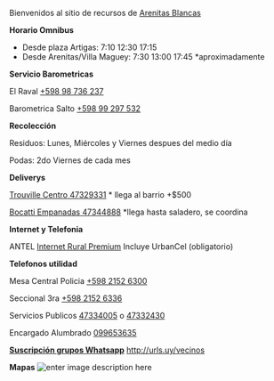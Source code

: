 Bienvenidos al sitio de recursos de [Arenitas Blancas](https://es.wikipedia.org/wiki/Arenitas_Blancas)


**Horario Omnibus**

 - Desde plaza Artigas: 7:10  12:30  17:15 
 - Desde Arenitas/Villa Maguey: 7:30  13:00  17:45 *aproximadamente 

**Servicio Barometricas**

El Raval [+598 98 736 237‬](tel://+59898736237‬)

Barometrica Salto [+598 99 297 532‬](tel://+59899297532‬)

**Recolección**

Residuos: Lunes, Miércoles y Viernes despues del medio día

Podas: 2do Viernes de cada mes

**Deliverys**

 [Trouville Centro 47329331](tel://47329331)  * llega al barrio +$500

 [Bocatti Empanadas 47344888](tel://47344888)  *llega hasta saladero, se coordina
 
**Internet y Telefonia**

ANTEL [Internet Rural Premium](https://tienda.antel.com.uy/plan/mdm:prdoff:id:1915) Incluye UrbanCel (obligatorio)

**Telefonos utilidad**

Mesa Central Policia [+598 2152 6300‬](tel://+59821526300)

Seccional 3ra [+598 2152 6336‬](tel://+59821526336)

Servicios Publicos [47334005](tel://47334005) o [47332430](tel://47332430) 

Encargado Alumbrado [099653635](tel://+59899653635)


[**Suscripción grupos Whatsapp**](http://urls.uy/vecinos)  http://urls.uy/vecinos

**Mapas**
![enter image description here](http://1.bp.blogspot.com/-d_KKneXYtkU/T8yRo3hssVI/AAAAAAAAAAs/pblC8MBYZwg/s1600/ab_nomenclador.jpg)
